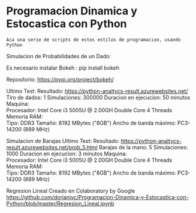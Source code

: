 # Programacion Dinamica y Estocastica con Python

	Aca una serie de scripts de estos estilos de programacion, usando Python
	
Simulacion de Probabilidades de un Dado:

Es necesario instalar Bokeh : pip install bokeh

Repositorio: https://pypi.org/project/bokeh/ 

Ultimo Test:
	Resultado: https://python-analtycs-result.azurewebsites.net/
	Tiro de dados: 1
	Simulaciones: 300000
	Duracion en ejecucion: 50 minutos
	Maquina:  
				Procesador: Intel Core i3 5005U @ 2.00GH Double Core 4 Threads
				Memoria RAM: 	
							Tipo: DDR3
							Tamaño: 8192 MBytes ("8GB")
							Ancho de banda máximo: PC3-14200 (889 MHz)

Simulacion de Barajas Ultimo Test:
	Resultado: https://python-analtycs-result.azurewebsites.net/prob_5.html
	Barajas de la mano: 5
	Simulaciones: 1000
	Duracion en ejecucion: 3 minutos
	Maquina:  
				Procesador: Intel Core i3 5005U @ 2.00GH Double Core 4 Threads
				Memoria RAM: 	
							Tipo: DDR3
							Tamaño: 8192 MBytes ("8GB")
							Ancho de banda máximo: PC3-14200 (889 MHz)

 
Regresion Lineal Creado en Colaboratory by Google
https://github.com/dorianivc/Programacion-Dinamica-y-Estocastica-con-Python/blob/master/Regresion_Lineal.ipynb


